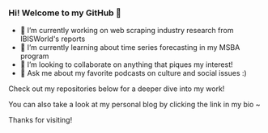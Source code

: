 ### Hi! Welcome to my GitHub 👋

- 🔭 I’m currently working on web scraping industry research from IBISWorld's reports
- 🌱 I’m currently learning about time series forecasting in my MSBA program
- 👯 I’m looking to collaborate on anything that piques my interest!
- 💬 Ask me about my favorite podcasts on culture and social issues :)

Check out my repositories below for a deeper dive into my work!

You can also take a look at my personal blog by clicking the link in my bio ~

Thanks for visiting!

<!--
**avantikagoyal/avantikagoyal** is a ✨ _special_ ✨ repository because its `README.md` (this file) appears on your GitHub profile.

Here are some ideas to get you started:

- 🔭 I’m currently working on ...
- 🌱 I’m currently learning ...
- 👯 I’m looking to collaborate on ...
- 🤔 I’m looking for help with ...
- 💬 Ask me about ...
- 📫 How to reach me: ...
- 😄 Pronouns: ...
- ⚡ Fun fact: ...
-->
